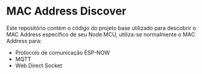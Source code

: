 # MAC Address Discover

Este repositório contém o código do projeto base utilizado para descobrir o MAC Address específico de seu Node MCU, utiliza-se normalmente o MAC Address para:

* Protocolo de comunicação ESP-NOW
* MQTT
* Web Direct Socket
